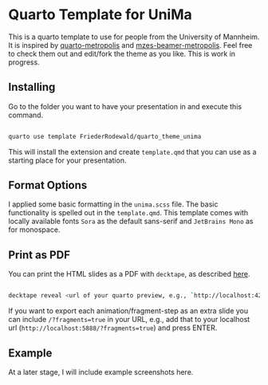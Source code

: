 # Quarto Template for UniMa

This is a quarto template to use for people from the University of Mannheim.
It is inspired by [quarto-metropolis](https://codeberg.org/pat-s/quarto-metropolis/src/branch/main) and [mzes-beamer-metropolis](https://github.com/denis-cohen/mzes-beamer-metropolis).
Feel free to check them out and edit/fork the theme as you like.
This is work in progress.

## Installing

Go to the folder you want to have your presentation in and execute this command.

```bash

quarto use template FriederRodewald/quarto_theme_unima

```

This will install the extension and create `template.qmd` that you can use as a starting place for your presentation.

## Format Options

I applied some basic formatting in the `unima.scss` file.
The basic functionality is spelled out in the `template.qmd`.
This template comes with locally available fonts `Sora` as the default sans-serif and `JetBrains Mono` as for monospace.

## Print as PDF

You can print the HTML slides as a PDF with `decktape`, as described [here](https://gongcastro.github.io/blog/revaljs-to-pdf/revealjs-to-pdf.html).

```bash

decktape reveal <url of your quarto preview, e.g., `http://localhost:42`> <name of the desired pdf, e.g., `presentation.pdf`>

```

If you want to export each animation/fragment-step as an extra slide you can include `/?fragments=true` in your URL, e.g., add that to your localhost url (`http://localhost:5888/?fragments=true`) and press ENTER.

## Example

At a later stage, I will include example screenshots here.
